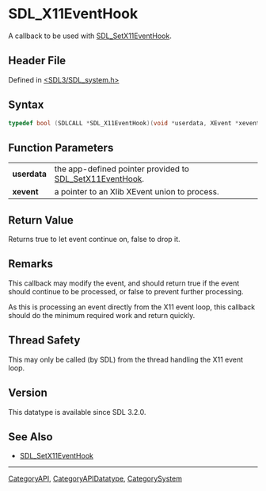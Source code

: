 # SDL_X11EventHook

A callback to be used with [SDL_SetX11EventHook](SDL_SetX11EventHook).

## Header File

Defined in [<SDL3/SDL_system.h>](https://github.com/libsdl-org/SDL/blob/main/include/SDL3/SDL_system.h)

## Syntax

```c
typedef bool (SDLCALL *SDL_X11EventHook)(void *userdata, XEvent *xevent);
```

## Function Parameters

|              |                                                                                 |
| ------------ | ------------------------------------------------------------------------------- |
| **userdata** | the app-defined pointer provided to [SDL_SetX11EventHook](SDL_SetX11EventHook). |
| **xevent**   | a pointer to an Xlib XEvent union to process.                                   |

## Return Value

Returns true to let event continue on, false to drop it.

## Remarks

This callback may modify the event, and should return true if the event
should continue to be processed, or false to prevent further processing.

As this is processing an event directly from the X11 event loop, this
callback should do the minimum required work and return quickly.

## Thread Safety

This may only be called (by SDL) from the thread handling the X11 event
loop.

## Version

This datatype is available since SDL 3.2.0.

## See Also

- [SDL_SetX11EventHook](SDL_SetX11EventHook)

----
[CategoryAPI](CategoryAPI), [CategoryAPIDatatype](CategoryAPIDatatype), [CategorySystem](CategorySystem)

